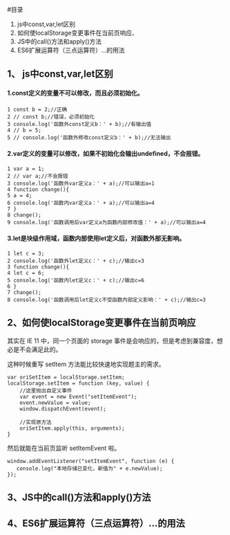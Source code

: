 ﻿#目录


1. js中const,var,let区别
2. 如何使localStorage变更事件在当前页响应、
3. JS中的call()方法和apply()方法
4. ES6扩展运算符（三点运算符）...的用法



## 1、 js中const,var,let区别

#### 1.const定义的变量不可以修改，而且必须初始化。

    1 const b = 2;//正确
    2 // const b;//错误，必须初始化 
    3 console.log('函数外const定义b：' + b);//有输出值
    4 // b = 5;
    5 // console.log('函数外修改const定义b：' + b);//无法输出 

#### 2.var定义的变量可以修改，如果不初始化会输出undefined，不会报错。

    1 var a = 1;
    2 // var a;//不会报错
    3 console.log('函数外var定义a：' + a);//可以输出a=1
    4 function change(){
    5 a = 4;
    6 console.log('函数内var定义a：' + a);//可以输出a=4
    7 } 
    8 change();
    9 console.log('函数调用后var定义a为函数内部修改值：' + a);//可以输出a=4

#### 3.let是块级作用域，函数内部使用let定义后，对函数外部无影响。

    1 let c = 3;
    2 console.log('函数外let定义c：' + c);//输出c=3
    3 function change(){
    4 let c = 6;
    5 console.log('函数内let定义c：' + c);//输出c=6
    6 } 
    7 change();
    8 console.log('函数调用后let定义c不受函数内部定义影响：' + c);//输出c=3

## 2、如何使localStorage变更事件在当前页响应

其实在 IE 11 中，同一个页面的 storage 事件是会响应的，但是考虑到兼容度，想必是不会满足此的。

这种时候重写 setItem 方法能比较快速地实现题主的需求。

    var oriSetItem = localStorage.setItem;
	localStorage.setItem = function (key, value) {
	    //这里抛出自定义事件
	    var event = new Event("setItemEvent");
	    event.newValue = value;
	    window.dispatchEvent(event);
	
	    //实现原方法
	    oriSetItem.apply(this, arguments);
	}

然后就能在当前页监听 setItemEvent 啦。

    window.addEventListener("setItemEvent", function (e) {
       console.log("本地存储已变化，新值为" + e.newValue);
	});

## 3、JS中的call()方法和apply()方法



## 4、ES6扩展运算符（三点运算符）...的用法



